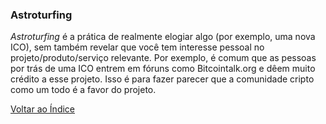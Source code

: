 ### Astroturfing

_Astroturfing_ é a prática de realmente elogiar algo (por exemplo, uma nova ICO), sem também revelar que você tem interesse pessoal no projeto/produto/serviço relevante. Por exemplo, é comum que as pessoas por trás de uma ICO entrem em fóruns como Bitcointalk.org e dêem muito crédito a esse projeto. Isso é para fazer parecer que a comunidade cripto como um todo é a favor do projeto.

[Voltar ao Índice](../)